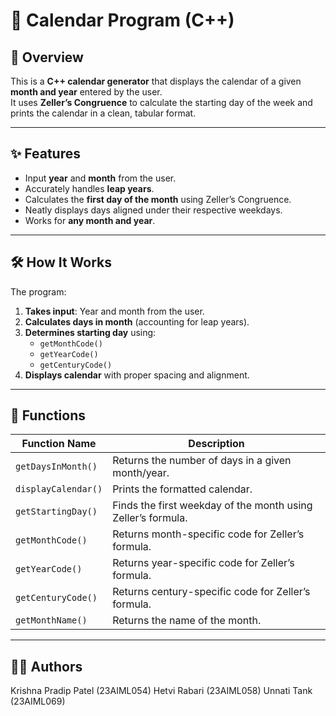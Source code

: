 # 📅 Calendar Program (C++)

## 📌 Overview
This is a **C++ calendar generator** that displays the calendar of a given **month and year** entered by the user.  
It uses **Zeller’s Congruence** to calculate the starting day of the week and prints the calendar in a clean, tabular format.

---

## ✨ Features
- Input **year** and **month** from the user.
- Accurately handles **leap years**.
- Calculates the **first day of the month** using Zeller’s Congruence.
- Neatly displays days aligned under their respective weekdays.
- Works for **any month and year**.

---

## 🛠 How It Works
The program:
1. **Takes input**: Year and month from the user.
2. **Calculates days in month** (accounting for leap years).
3. **Determines starting day** using:
   - `getMonthCode()`
   - `getYearCode()`
   - `getCenturyCode()`
4. **Displays calendar** with proper spacing and alignment.

---

## 📂 Functions
| Function Name         | Description |
|-----------------------|-------------|
| `getDaysInMonth()`    | Returns the number of days in a given month/year. |
| `displayCalendar()`   | Prints the formatted calendar. |
| `getStartingDay()`    | Finds the first weekday of the month using Zeller’s formula. |
| `getMonthCode()`      | Returns month-specific code for Zeller’s formula. |
| `getYearCode()`       | Returns year-specific code for Zeller’s formula. |
| `getCenturyCode()`    | Returns century-specific code for Zeller’s formula. |
| `getMonthName()`      | Returns the name of the month. |

---

## 👨‍💻 Authors
Krishna Pradip Patel (23AIML054)
Hetvi Rabari (23AIML058)
Unnati Tank (23AIML069)
